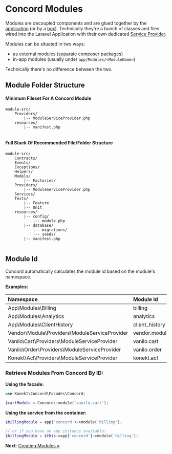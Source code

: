 # Concord Modules

Modules are decoupled components and are glued together by the
[application](application.md) (or by a [box](boxes.md)). Technically they're a
bunch of classes and files wired into the Laravel Application with their own
dedicated [Service Provider](https://laravel.com/docs/5.5/providers).

Modules can be situated in two ways:

- as external modules (separate composer packages)
- in-app modules (usually under `app/Modules/<ModuleName>`)

Technically there's no difference between the two.


## Module Folder Structure

#### Minimum Fileset For A Concord Module

```
module-src/
    Providers/
        |-- ModuleServiceProvider.php
    resources/
        |-- manifest.php
    
```

#### Full Stack Of Recommended File/Folder Structure

```
module-src/
    Contracts/
    Events/
    Exceptions/
    Helpers/
    Models/
        |-- Factories/
    Providers/
        |-- ModuleServiceProvider.php
    Services/
    Tests/
        |-- Feature
        |-- Unit
    resources/
        |-- config/
            |-- module.php
        |-- database/
            |-- migrations/
            |-- seeds/
        |-- manifest.php
    
```

## Module Id

Concord automatically calculates the module id based on the module's namespace.

**Examples:**

| Namespace                                     | Module Id      | Type     |
|:----------------------------------------------|:---------------|:---------|
| App\Modules\Billing                           | billing        | in-app   |
| App\Modules\Analytics                         | analytics      | in-app   |
| App\Modules\ClientHistory                     | client_history | in-app   |
| Vendor\Module\Providers\ModuleServiceProvider | vendor.module  | external |
| Vanilo\Cart\Providers\ModuleServiceProvider   | vanilo.cart    | external |
| Vanilo\Order\Providers\ModuleServiceProvider  | vanilo.order   | external |
| Konekt\Acl\Providers\ModuleServiceProvider    | konekt.acl     | external |

### Retrieve Modules From Concord By ID:

**Using the facade:**

```php
use Konekt\Concord\Facades\Concord;

$cartModule = Concord::module('vanilo.cart');
```

**Using the service from the container:**

```php
$billingModule = app('concord')->module('billing');

// or if you have an app instance available:
$billingModule = $this->app['concord']->module('billing');
```

**Next**: [Creating Modules &raquo;](creating-modules.md)
